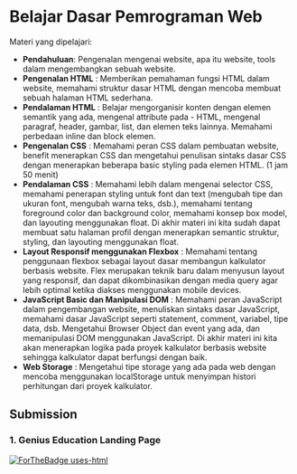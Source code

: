 # Belajar Dasar Pemrograman Web

Materi yang dipelajari:

- **Pendahuluan**: Pengenalan mengenai website, apa itu website, tools dalam mengembangkan sebuah website.
- **Pengenalan HTML** : Memberikan pemahaman fungsi HTML dalam website, memahami struktur dasar HTML dengan mencoba membuat sebuah halaman HTML sederhana.
- **Pendalaman HTML** : Belajar mengorganisir konten dengan elemen semantik yang ada, mengenal attribute pada - HTML, mengenal paragraf, header, gambar, list, dan elemen teks lainnya. Memahami perbedaan inline dan block elemen.
- **Pengenalan CSS** : Memahami peran CSS dalam pembuatan website, benefit menerapkan CSS dan mengetahui penulisan sintaks dasar CSS dengan menerapkan beberapa basic styling pada elemen HTML. (1 jam 50 menit)
- **Pendalaman CSS** : Memahami lebih dalam mengenai selector CSS, memahami penerapan styling untuk font dan text (mengubah tipe dan ukuran font, mengubah warna teks, dsb.), memahami tentang foreground color dan background color, memahami konsep box model, dan layouting menggunakan float. Di akhir materi ini kita sudah dapat membuat satu halaman profil dengan menerapkan semantic struktur, styling, dan layouting menggunakan float.
- **Layout Responsif menggunakan Flexbox** : Memahami tentang penggunaan flexbox sebagai layout dasar membangun kalkulator berbasis website. Flex merupakan teknik baru dalam menyusun layout yang responsif, dan dapat dikombinasikan dengan media query agar lebih optimal ketika diakses menggunakan mobile devices.
- **JavaScript Basic dan Manipulasi DOM** : Memahami peran JavaScript dalam pengembangan website, menuliskan sintaks dasar JavaScript, memahami dasar JavaScript seperti statement, comment, variabel, tipe data, dsb. Mengetahui Browser Object dan event yang ada, dan memanipulasi DOM menggunakan JavaScript. Di akhir materi ini kita akan menerapkan logika pada proyek kalkulator berbasis website sehingga kalkulator dapat berfungsi dengan baik.
- **Web Storage** : Mengetahui tipe storage yang ada pada web dengan mencoba menggunakan localStorage untuk menyimpan histori perhitungan dari proyek kalkulator.

## Submission

### 1. Genius Education Landing Page

[![ForTheBadge uses-html](http://ForTheBadge.com/images/badges/uses-html.svg)](http://ForTheBadge.com)
